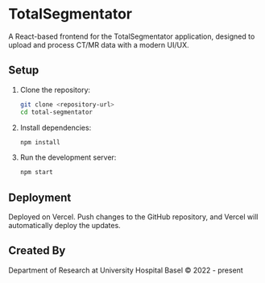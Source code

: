 # TotalSegmentator

A React-based frontend for the TotalSegmentator application, designed to upload and process CT/MR data with a modern UI/UX.

## Setup

1. Clone the repository:
   ```bash
   git clone <repository-url>
   cd total-segmentator
   ```

2. Install dependencies:
   ```bash
   npm install
   ```

3. Run the development server:
   ```bash
   npm start
   ```

## Deployment

Deployed on Vercel. Push changes to the GitHub repository, and Vercel will automatically deploy the updates.

## Created By

Department of Research at University Hospital Basel © 2022 - present
